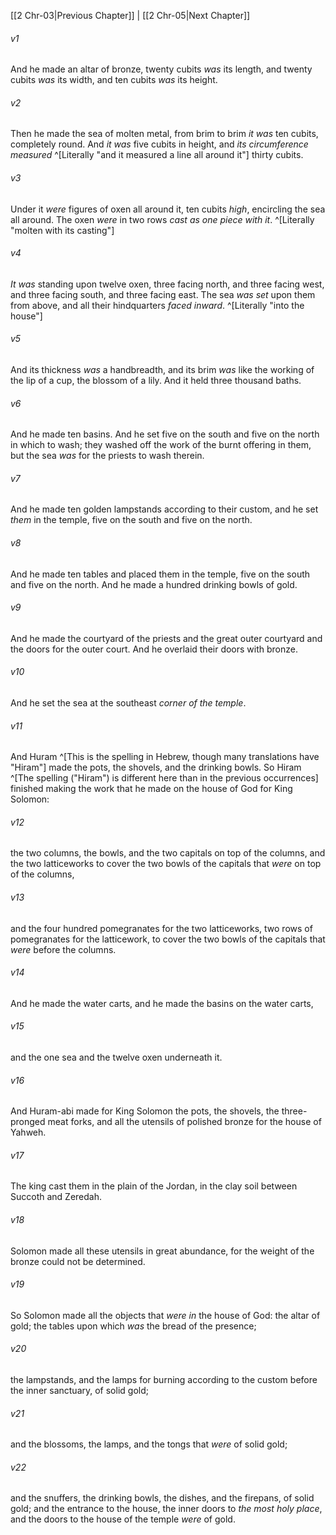 ﻿---
aliases:
  - 2 Chronicles 4
---

[[2 Chr-03|Previous Chapter]] | [[2 Chr-05|Next Chapter]]

###### v1
And he made an altar of bronze, twenty cubits _was_ its length, and twenty cubits _was_ its width, and ten cubits _was_ its height.

###### v2
Then he made the sea of molten metal, from brim to brim _it was_ ten cubits, completely round. And _it was_ five cubits in height, and _its circumference measured_ ^[Literally "and it measured a line all around it"] thirty cubits.

###### v3
Under it _were_ figures of oxen all around it, ten cubits _high_, encircling the sea all around. The oxen _were_ in two rows _cast as one piece with it_. ^[Literally "molten with its casting"]

###### v4
_It was_ standing upon twelve oxen, three facing north, and three facing west, and three facing south, and three facing east. The sea _was set_ upon them from above, and all their hindquarters _faced_ _inward_. ^[Literally "into the house"]

###### v5
And its thickness _was_ a handbreadth, and its brim _was_ like the working of the lip of a cup, the blossom of a lily. And it held three thousand baths.

###### v6
And he made ten basins. And he set five on the south and five on the north in which to wash; they washed off the work of the burnt offering in them, but the sea _was_ for the priests to wash therein.

###### v7
And he made ten golden lampstands according to their custom, and he set _them_ in the temple, five on the south and five on the north.

###### v8
And he made ten tables and placed them in the temple, five on the south and five on the north. And he made a hundred drinking bowls of gold.

###### v9
And he made the courtyard of the priests and the great outer courtyard and the doors for the outer court. And he overlaid their doors with bronze.

###### v10
And he set the sea at the southeast _corner of the temple_.

###### v11
And Huram ^[This is the spelling in Hebrew, though many translations have "Hiram"] made the pots, the shovels, and the drinking bowls. So Hiram ^[The spelling ("Hiram") is different here than in the previous occurrences] finished making the work that he made on the house of God for King Solomon:

###### v12
the two columns, the bowls, and the two capitals on top of the columns, and the two latticeworks to cover the two bowls of the capitals that _were_ on top of the columns,

###### v13
and the four hundred pomegranates for the two latticeworks, two rows of pomegranates for the latticework, to cover the two bowls of the capitals that _were_ before the columns.

###### v14
And he made the water carts, and he made the basins on the water carts,

###### v15
and the one sea and the twelve oxen underneath it.

###### v16
And Huram-abi made for King Solomon the pots, the shovels, the three-pronged meat forks, and all the utensils of polished bronze for the house of Yahweh.

###### v17
The king cast them in the plain of the Jordan, in the clay soil between Succoth and Zeredah.

###### v18
Solomon made all these utensils in great abundance, for the weight of the bronze could not be determined.

###### v19
So Solomon made all the objects that _were in_ the house of God: the altar of gold; the tables upon which _was_ the bread of the presence;

###### v20
the lampstands, and the lamps for burning according to the custom before the inner sanctuary, of solid gold;

###### v21
and the blossoms, the lamps, and the tongs that _were_ of solid gold;

###### v22
and the snuffers, the drinking bowls, the dishes, and the firepans, of solid gold; and the entrance to the house, the inner doors to _the most holy place_, and the doors to the house of the temple _were_ of gold.